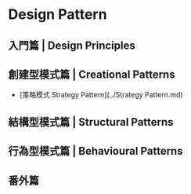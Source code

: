 # Design Pattern

## 入門篇 | Design Principles

## 創建型模式篇 | Creational Patterns

* [策略模式 Strategy Pattern](../Strategy Pattern.md)

## 結構型模式篇 | Structural Patterns

## 行為型模式篇 | Behavioural Patterns

## 番外篇